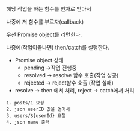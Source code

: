 해당 작업을 하는 함수를 인자로 받아서

나중에 저 함수를 부르자(callback)



우선  Promise object를 리턴한다.

나중에(작업이끝나면) then/catch를 실행한다.

- Promise object 상태
  - pending ->작업 진행중
  - resolved -> resolve 함수 호출(작업 성공)
  - rejected -> reject함수 호출 (작업 실패)
- resolve -> then 에서 처리, reject -> catch에서 처리

```
1. posts/1 요청
2. json userID 값을 얻어서
3. users/${userId} 요청
4. json name 출력
```

